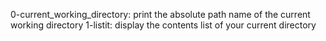 0-current_working_directory: print the absolute path name of the current working directory
1-listit: display the contents list of your current directory
